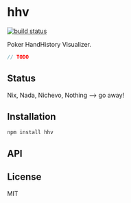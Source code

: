 # hhv
[![build status](https://secure.travis-ci.org/thlorenz/hhv.png)](http://travis-ci.org/thlorenz/hhv)

Poker HandHistory Visualizer.

```js
// TODO
```

## Status

Nix, Nada, Nichevo, Nothing --> go away!
## Installation

    npm install hhv

## API


## License

MIT
